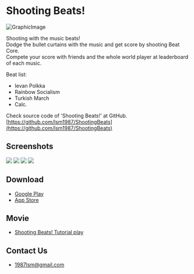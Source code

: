 Shooting Beats!
===
![GraphicImage](images/GraphicImage.png)

Shooting with the music beats!  
Dodge the bullet curtains with the music and get score by shooting Beat Core.  
Compete your score with friends and the whole world player at leaderboard of each music.  

Beat list:
- Ievan Polkka
- Rainbow Socialism
- Turkish March
- Calc.

Check source code of 'Shooting Beats!' at GitHub.  
[https://github.com/lsm1987/ShootingBeats](https://github.com/lsm1987/ShootingBeats)

## Screenshots
![](images/Screenshot_Ready_Phone_5_5.png)
![](images/Screenshot_Play1_Phone_5_5.png)
![](images/Screenshot_Play2_Phone_5_5.png)
![](images/Screenshot_List_Phone_5_5.png)

## Download
- [Google Play](https://play.google.com/store/apps/details?id=com.lsm1987.ShootingBeats)
- [App Store](https://apps.apple.com/app/id1474525871)

## Movie
- [Shooting Beats! Tutorial play](https://www.youtube.com/watch?v=v2521Lo-OZg)

## Contact Us
- 1987lsm@gmail.com
